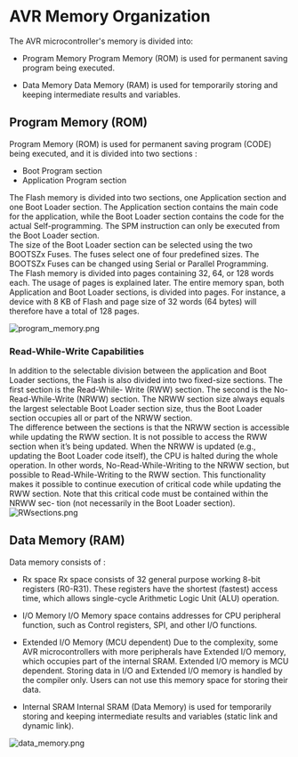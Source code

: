# AVR Memory Organization

The AVR microcontroller's memory is divided into: 
- Program Memory
	Program Memory (ROM) is used for permanent saving program being executed. 

- Data Memory
	 Data Memory (RAM) is used for temporarily storing and keeping intermediate results and variables.



## Program Memory (ROM)
Program Memory (ROM) is used for permanent saving program (CODE) being executed, and it is divided into two sections :
- Boot Program section
- Application Program section

The Flash memory is divided into two sections, one Application section and one Boot Loader section. The Application section contains the main code for the application, while the Boot Loader section contains the code for the actual Self-programming. The SPM instruction can only be executed from the Boot Loader section.
</br>
The size of the Boot Loader section can be selected using the two BOOTSZx Fuses. The fuses select one of four predefined sizes. The BOOTSZx Fuses can be changed using Serial or Parallel Programming.
</br>
The Flash memory is divided into pages containing 32, 64, or 128 words each. The usage of pages is explained later. The entire memory span, both Application and Boot Loader sections, is divided into pages. For instance, a device with 8 KB of Flash and page size of 32 words (64 bytes) will therefore have a total of 128 pages.

![program_memory.png](https://github.com/sabSAThai/Advitiya/blob/master/images/program_memory.png)


### Read-While-Write Capabilities
In addition to the selectable division between the application and Boot Loader sections, the Flash is also divided into two fixed-size sections. The first section is the Read-While- Write (RWW) section. The second is the No-Read-While-Write (NRWW) section.
The NRWW section size always equals the largest selectable Boot Loader section size, thus
the Boot Loader section occupies all or part of the NRWW section.
</br>
The difference between the sections is that the NRWW section is accessible while
updating the RWW section. It is not possible to access the RWW section when it’s being
updated. When the NRWW is updated (e.g., updating the Boot Loader code itself), the
CPU is halted during the whole operation. In other words, No-Read-While-Writing to the
NRWW section, but possible to Read-While-Writing to the RWW section.
This functionality makes it possible to continue execution of critical code while updating
the RWW section. Note that this critical code must be contained within the NRWW sec-
tion (not necessarily in the Boot Loader section).
![RWsections.png](https://github.com/sabSAThai/Advitiya/blob/master/images/RWsections.png)

## Data Memory (RAM)

Data memory consists of :

- Rx space
	Rx space consists of 32 general purpose working 8-bit registers (R0-R31). These registers have the shortest (fastest) access time, which allows single-cycle Arithmetic Logic Unit (ALU) operation.

- I/O Memory
	I/O Memory space contains addresses for CPU peripheral function, such as Control registers, SPI, and other I/O functions. 

- Extended I/O Memory (MCU dependent)
	Due to the complexity, some AVR microcontrollers with more peripherals have Extended I/O memory, which occupies part of the internal SRAM. Extended I/O memory is MCU dependent. 
	Storing data in I/O and Extended I/O memory is handled by the compiler only. Users can not use this memory space for storing their data. 

- Internal SRAM
	Internal SRAM (Data Memory) is used for temporarily storing and keeping intermediate results and variables (static link and dynamic link). 

![data_memory.png](https://github.com/sabSAThai/Advitiya/blob/master/images/data_memory.png)
